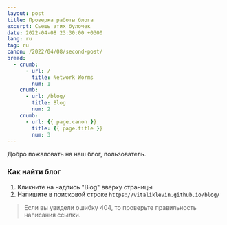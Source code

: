 ```yaml
---
layout: post
title: Проверка работы блога
excerpt: Сьешь этих булочек
date: 2022-04-08 23:30:00 +0300
lang: ru
tag: ru
canon: /2022/04/08/second-post/
bread:
  - crumb:
      - url: /
        title: Network Worms
        num: 1
    crumb:
      - url: /blog/
        title: Blog
        num: 2
    crumb:
      - url: {{ page.canon }}
        title: {{ page.title }}
        num: 3
---
```


Добро пожаловать на наш блог, пользователь.

### Как найти блог

1. Кликните на надпись "Blog" вверху страницы
2. Напишите в поисковой строке ```https://vitaliklevin.github.io/blog/```

> Если вы увидели ошибку 404, то проверьте правильность написания ссылки.
